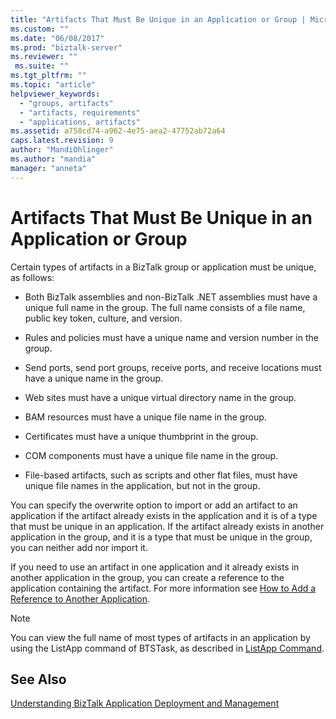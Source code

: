 ```yaml
---
title: "Artifacts That Must Be Unique in an Application or Group | Microsoft Docs"
ms.custom: ""
ms.date: "06/08/2017"
ms.prod: "biztalk-server"
ms.reviewer: ""
 ms.suite: ""
ms.tgt_pltfrm: ""
ms.topic: "article"
helpviewer_keywords: 
  - "groups, artifacts"
  - "artifacts, requirements"
  - "applications, artifacts"
ms.assetid: a758cd74-a962-4e75-aea2-47752ab72a64
caps.latest.revision: 9
author: "MandiOhlinger"
ms.author: "mandia"
manager: "anneta"
---
```

# Artifacts That Must Be Unique in an Application or Group
Certain types of artifacts in a BizTalk group or application must be unique, as follows:  
  
-   Both BizTalk assemblies and non-BizTalk .NET assemblies must have a unique full name in the group. The full name consists of a file name, public key token, culture, and version.  
  
-   Rules and policies must have a unique name and version number in the group.  
  
-   Send ports, send port groups, receive ports, and receive locations must have a unique name in the group.  
  
-   Web sites must have a unique virtual directory name in the group.  
  
-   BAM resources must have a unique file name in the group.  
  
-   Certificates must have a unique thumbprint in the group.  
  
-   COM components must have a unique file name in the group.  
  
-   File-based artifacts, such as scripts and other flat files, must have unique file names in the application, but not in the group.  
  
 You can specify the overwrite option to import or add an artifact to an application if the artifact already exists in the application and it is of a type that must be unique in an application. If the artifact already exists in another application in the group, and it is a type that must be unique in the group, you can neither add nor import it.  
  
 If you need to use an artifact in one application and it already exists in another application in the group, you can create a reference to the application containing the artifact. For more information see [How to Add a Reference to Another Application](../core/how-to-add-a-reference-to-another-application.md).  
  
> [!NOTE]
>  You can view the full name of most types of artifacts in an application by using the ListApp command of BTSTask, as described in [ListApp Command](../core/listapp-command.md).  
  
## See Also  
 [Understanding BizTalk Application Deployment and Management](../core/understanding-biztalk-application-deployment-and-management.md)